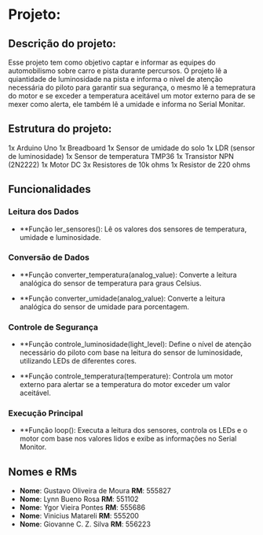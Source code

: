 # Projeto:
## Descrição do projeto:
Esse projeto tem como objetivo captar e informar as equipes do automobilismo sobre carro e pista durante percursos. O projeto lê a quiantidade de luminosidade na pista e informa o nível de atenção necessária do piloto para garantir sua segurança, o mesmo lê a temepratura do motor e se exceder a temperatura aceitável um motor externo para de se mexer como alerta, ele também lê a umidade e informa no Serial Monitar.

## Estrutura do projeto:
1x Arduino Uno
1x Breadboard
1x Sensor de umidade do solo
1x LDR (sensor de luminosidade)
1x Sensor de temperatura TMP36
1x Transistor NPN (2N2222)
1x Motor DC
3x Resistores de 10k ohms
1x Resistor de 220 ohms

## Funcionalidades
### Leitura dos Dados
- **Função ler_sensores(): Lê os valores dos sensores de temperatura, umidade e luminosidade.

### Conversão de Dados
- **Função converter_temperatura(analog_value): Converte a leitura analógica do sensor de temperatura para graus Celsius.

- **Função converter_umidade(analog_value): Converte a leitura analógica do sensor de umidade para porcentagem.

### Controle de Segurança
- **Função controle_luminosidade(light_level): Define o nível de atenção necessário do piloto com base na leitura do sensor de luminosidade, utilizando LEDs de diferentes cores.

- **Função controle_temperatura(temperature): Controla um motor externo para alertar se a temperatura do motor exceder um valor aceitável.

### Execução Principal
- **Função loop(): Executa a leitura dos sensores, controla os LEDs e o motor com base nos valores lidos e exibe as informações no Serial Monitor.













## Nomes e RMs

- **Nome**:	  Gustavo Oliveira de Moura	        **RM**: 555827
- **Nome**:	  Lynn Bueno Rosa			              **RM**: 551102
- **Nome**:	  Ygor Vieira Pontes          	    **RM**: 555686
- **Nome**:	  Vinicius Matareli     	          **RM**: 555200
- **Nome**:	 	Giovanne C. Z. Silva 	            **RM**: 556223
